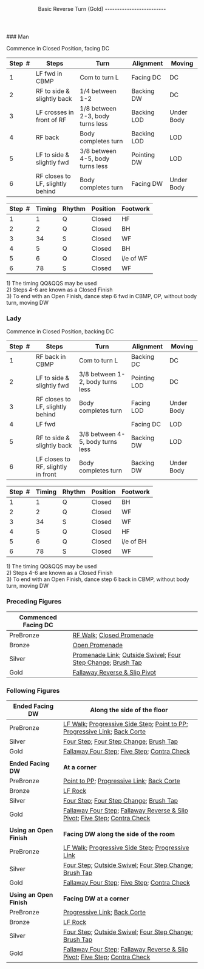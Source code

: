 <header>Basic Reverse Turn (Gold)
-------------------------

 </header>### Man

Commence in Closed Position, facing DC

 | **Step<span style="color:white">\_</span>\#** | **Steps** | **Turn** | **Alignment** | **Moving** |
|---|---|---|---|---|
| 1 | LF fwd in CBMP | Com to turn L | Facing DC | DC |
| 2 | RF to side &amp; slightly back | 1/4 between 1-2 | Backing DW | DC |
| 3 | LF crosses in front of RF | 1/8 between 2-3, body turns less | Backing LOD | Under Body |
| 4 | RF back | Body completes turn | Backing LOD | LOD |
| 5 | LF to side &amp; slightly fwd | 3/8 between 4-5, body turns less | Pointing DW | LOD |
| 6 | RF closes to LF, slightly behind | Body completes turn | Facing DW | Under Body |

 | **Step<span style="color:white">\_</span>\#** | **Timing** | **Rhythm** | **Position** | **Footwork** |
|---|---|---|---|---|
| 1 | 1 | Q | Closed | HF |
| 2 | 2 | Q | Closed | BH |
| 3 | 34 | S | Closed | WF |
| 4 | 5 | Q | Closed | BH |
| 5 | 6 | Q | Closed | i/e of WF |
| 6 | 78 | S | Closed | WF |

1\) The timing QQ&amp;QQS may be used  
 2) Steps 4-6 are known as a Closed Finish  
 3) To end with an Open Finish, dance step 6 fwd in CBMP, OP, without body turn, moving DW

### Lady

Commence in Closed Position, backing DC

 | **Step<span style="color:white">\_</span>\#** | **Steps** | **Turn** | **Alignment** | **Moving** |
|---|---|---|---|---|
| 1 | RF back in CBMP | Com to turn L | Backing DC | DC |
| 2 | LF to side &amp; slightly fwd | 3/8 between 1-2, body turns less | Pointing LOD | DC |
| 3 | RF closes to LF, slightly behind | Body completes turn | Facing LOD | Under Body |
| 4 | LF fwd |  | Facing DC | LOD |
| 5 | RF to side &amp; slightly back | 3/8 between 4-5, body turns less | Backing DW | LOD |
| 6 | LF closes to RF, slightly in front | Body completes turn | Backing DW | Under Body |

 | **Step<span style="color:white">\_</span>\#** | **Timing** | **Rhythm** | **Position** | **Footwork** |
|---|---|---|---|---|
| 1 | 1 | Q | Closed | BH |
| 2 | 2 | Q | Closed | WF |
| 3 | 34 | S | Closed | WF |
| 4 | 5 | Q | Closed | HF |
| 5 | 6 | Q | Closed | i/e of BH |
| 6 | 78 | S | Closed | WF |

1\) The timing QQ&amp;QQS may be used  
 2) Steps 4-6 are known as a Closed Finish  
 3) To end with an Open Finish, dance step 6 back in CBMP, without body turn, moving DW

### Preceding Figures

 | **Commenced Facing DC** |  |
|---|---|
| PreBronze | [RF Walk](walk_RF.md); [Closed Promenade](closed_promenade.md) |
| Bronze | [Open Promenade](open_promenade.md) |
| Silver | [Promenade Link](promenade_link.md); [Outside Swivel](outside_swivel.md); [Four Step Change](four_step_change.md); [Brush Tap](brush_tap.md) |
| Gold | [Fallaway Reverse &amp; Slip Pivot](fallaway_reverse.md) |

### Following Figures

 | **Ended Facing DW** | **Along the side of the floor** |
|---|---|
| PreBronze | [LF Walk](walk_LF.md); [Progressive Side Step](side_step.md); [Point to PP](point_to_pp.md); [Progressive Link](progressive_link.md); [Back Corte](corte.md) |
| Silver | [Four Step](four_step.md); [Four Step Change](four_step_change.md); [Brush Tap](brush_tap.md) |
| Gold | [Fallaway Four Step](fallaway_four_step.md); [Five Step](five_step.md); [Contra Check](contra_check.md) |
|  |  |
| **Ended Facing DW** | **At a corner** |
| PreBronze | [Point to PP](point_to_pp.md); [Progressive Link](progressive_link.md); [Back Corte](corte.md) |
| Bronze | [LF Rock](rock_LF.md) |
| Silver | [Four Step](four_step.md); [Four Step Change](four_step_change.md); [Brush Tap](brush_tap.md) |
| Gold | [Fallaway Four Step](fallaway_four_step.md); [Fallaway Reverse &amp; Slip Pivot](fallaway_reverse.md); [Five Step](five_step.md); [Contra Check](contra_check.md) |
|  |  |
| **Using an Open Finish** | **Facing DW along the side of the room** |
| PreBronze | [LF Walk](walk_LF.md); [Progressive Side Step](side_step.md); [Progressive Link](progressive_link.md) |
| Silver | [Four Step](four_step.md); [Outside Swivel](outside_swivel.md); [Four Step Change](four_step_change.md); [Brush Tap](brush_tap.md) |
| Gold | [Fallaway Four Step](fallaway_four_step.md); [Five Step](five_step.md); [Contra Check](contra_check.md) |
|  |  |
| **Using an Open Finish** | **Facing DW at a corner** |
| PreBronze | [Progressive Link](progressive_link.md); [Back Corte](corte.md) |
| Bronze | [LF Rock](rock_LF.md) |
| Silver | [Four Step](four_step.md); [Outside Swivel](outside_swivel.md); [Four Step Change](four_step_change.md); [Brush Tap](brush_tap.md) |
| Gold | [Fallaway Four Step](fallaway_four_step.md); [Fallaway Reverse &amp; Slip Pivot](fallaway_reverse.md); [Five Step](five_step.md); [Contra Check](contra_check.md) |